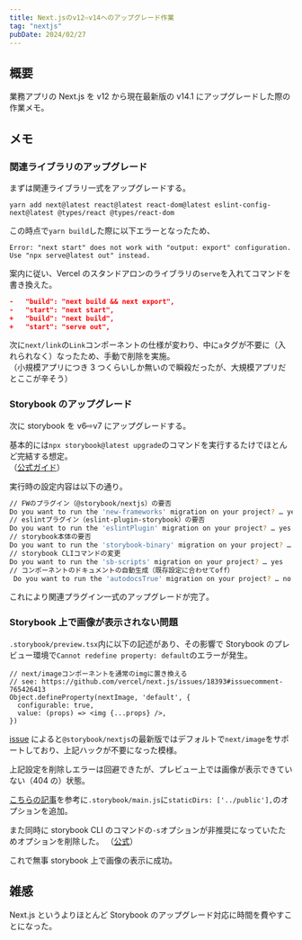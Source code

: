 ```yaml
---
title: Next.jsのv12⇨v14へのアップグレード作業
tag: "nextjs"
pubDate: 2024/02/27
---
```


## 概要

業務アプリの Next.js を v12 から現在最新版の v14.1 にアップグレードした際の作業メモ。

## メモ

### 関連ライブラリのアップグレード

まずは関連ライブラリ一式をアップグレードする。

```
yarn add next@latest react@latest react-dom@latest eslint-config-next@latest @types/react @types/react-dom
```

この時点で`yarn build`した際に以下エラーとなったため、

```
Error: "next start" does not work with "output: export" configuration. Use "npx serve@latest out" instead.
```

案内に従い、Vercel のスタンドアロンのライブラリの`serve`を入れてコマンドを書き換えた。

```json:package.json
-   "build": "next build && next export",
-   "start": "next start",
+   "build": "next build",
+   "start": "serve out",
```

次に`next/link`の`Link`コンポーネントの仕様が変わり、中に`a`タグが不要に（入れられなく）なったため、手動で削除を実施。\
（小規模アプリにつき 3 つくらいしか無いので瞬殺だったが、大規模アプリだとここが辛そう）

### Storybook のアップグレード

次に storybook を v6⇨v7 にアップグレードする。

基本的には`npx storybook@latest upgrade`のコマンドを実行するたけでほとんど完結する想定。\
（[公式ガイド](https://storybook.js.org/recipes/next)）

実行時の設定内容は以下の通り。

```sh
// FWのプラグイン（@storybook/nextjs）の要否
Do you want to run the 'new-frameworks' migration on your project? … yes
// eslintプラグイン（eslint-plugin-storybook）の要否
Do you want to run the 'eslintPlugin' migration on your project? … yes
// storybook本体の要否
Do you want to run the 'storybook-binary' migration on your project? … yes
// storybook CLIコマンドの変更
Do you want to run the 'sb-scripts' migration on your project? … yes
// コンポーネントのドキュメントの自動生成（既存設定に合わせてoff）
 Do you want to run the 'autodocsTrue' migration on your project? … no
```

これにより関連プラグイン一式のアップグレードが完了。

### Storybook 上で画像が表示されない問題

`.storybook/preview.tsx`内に以下の記述があり、その影響で Storybook のプレビュー環境で`Cannot redefine property: default`のエラーが発生。

```tsx:.storybook/preview.tsx
// next/imageコンポーネントを通常のimgに置き換える
// see: https://github.com/vercel/next.js/issues/18393#issuecomment-765426413
Object.defineProperty(nextImage, 'default', {
  configurable: true,
  value: (props) => <img {...props} />,
})
```

[issue](https://github.com/storybookjs/storybook/issues/23684#issuecomment-1794357809) によると`@storybook/nextjs`の最新版ではデフォルトで`next/image`をサポートしており、上記ハックが不要になった模様。

上記設定を削除しエラーは回避できたが、プレビュー上では画像が表示できていない（404 の）状態。

[こちらの記事](https://stackoverflow.com/questions/77599258/images-loaded-using-next-image-isnt-shown-in-storybook)を参考に`.storybook/main.js`に`staticDirs: ['../public'],`のオプションを追加。

また同時に storybook CLI のコマンドの`-s`オプションが非推奨になっていたためオプションを削除した。
（[公式](https://storybook.js.org/docs/api/cli-options)）

これで無事 storybook 上で画像の表示に成功。

## 雑感

Next.js というよりほとんど Storybook のアップグレード対応に時間を費やすことになった。
